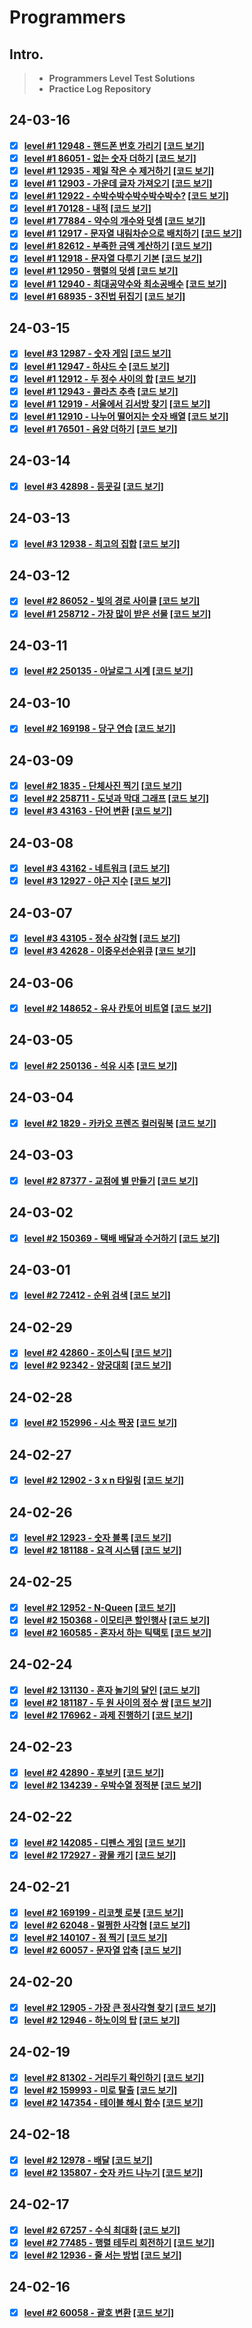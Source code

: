# Programmers

## Intro.
>- **Programmers Level Test Solutions**
>- **Practice Log Repository**

## 24-03-16
- [x] **[level #1 12948 - 핸드폰 번호 가리기](https://school.programmers.co.kr/learn/courses/30/lessons/12948?language=java) [[코드 보기]](https://github.com/pintordev/programmers/blob/main/src/main/java/level1/Solution_12948.java)**
- [x] **[level #1 86051 - 없는 숫자 더하기](https://school.programmers.co.kr/learn/courses/30/lessons/86051?language=java) [[코드 보기]](https://github.com/pintordev/programmers/blob/main/src/main/java/level1/Solution_86051.java)**
- [x] **[level #1 12935 - 제일 작은 수 제거하기](https://school.programmers.co.kr/learn/courses/30/lessons/12935?language=java) [[코드 보기]](https://github.com/pintordev/programmers/blob/main/src/main/java/level1/Solution_12935.java)**
- [x] **[level #1 12903 - 가운데 글자 가져오기](https://school.programmers.co.kr/learn/courses/30/lessons/12903?language=java) [[코드 보기]](https://github.com/pintordev/programmers/blob/main/src/main/java/level1/Solution_12903.java)**
- [x] **[level #1 12922 - 수박수박수박수박수박수?](https://school.programmers.co.kr/learn/courses/30/lessons/12922?language=java) [[코드 보기]](https://github.com/pintordev/programmers/blob/main/src/main/java/level1/Solution_12922.java)**
- [x] **[level #1 70128 - 내적](https://school.programmers.co.kr/learn/courses/30/lessons/70128?language=java) [[코드 보기]](https://github.com/pintordev/programmers/blob/main/src/main/java/level1/Solution_70128.java)**
- [x] **[level #1 77884 - 약수의 개수와 덧셈](https://school.programmers.co.kr/learn/courses/30/lessons/77884?language=java) [[코드 보기]](https://github.com/pintordev/programmers/blob/main/src/main/java/level1/Solution_77884.java)**
- [x] **[level #1 12917 - 문자열 내림차순으로 배치하기](https://school.programmers.co.kr/learn/courses/30/lessons/12917?language=java) [[코드 보기]](https://github.com/pintordev/programmers/blob/main/src/main/java/level1/Solution_12917.java)**
- [x] **[level #1 82612 - 부족한 금액 계산하기](https://school.programmers.co.kr/learn/courses/30/lessons/82612?language=java) [[코드 보기]](https://github.com/pintordev/programmers/blob/main/src/main/java/level1/Solution_82612.java)**
- [x] **[level #1 12918 - 문자열 다루기 기본](https://school.programmers.co.kr/learn/courses/30/lessons/12918?language=java) [[코드 보기]](https://github.com/pintordev/programmers/blob/main/src/main/java/level1/Solution_12918.java)**
- [x] **[level #1 12950 - 행렬의 덧셈](https://school.programmers.co.kr/learn/courses/30/lessons/12950?language=java) [[코드 보기]](https://github.com/pintordev/programmers/blob/main/src/main/java/level1/Solution_12950.java)**
- [x] **[level #1 12940 - 최대공약수와 최소공배수](https://school.programmers.co.kr/learn/courses/30/lessons/12940?language=java) [[코드 보기]](https://github.com/pintordev/programmers/blob/main/src/main/java/level1/Solution_12940.java)**
- [x] **[level #1 68935 - 3진법 뒤집기](https://school.programmers.co.kr/learn/courses/30/lessons/68935?language=java) [[코드 보기]](https://github.com/pintordev/programmers/blob/main/src/main/java/level1/Solution_68935.java)**

## 24-03-15
- [x] **[level #3 12987 - 숫자 게임](https://school.programmers.co.kr/learn/courses/30/lessons/12987?language=java) [[코드 보기]](https://github.com/pintordev/programmers/blob/main/src/main/java/level3/Solution_12987.java)**
- [x] **[level #1 12947 - 하샤드 수](https://school.programmers.co.kr/learn/courses/30/lessons/12947?language=java) [[코드 보기]](https://github.com/pintordev/programmers/blob/main/src/main/java/level1/Solution_12947.java)**
- [x] **[level #1 12912 - 두 정수 사이의 합](https://school.programmers.co.kr/learn/courses/30/lessons/12912?language=java) [[코드 보기]](https://github.com/pintordev/programmers/blob/main/src/main/java/level1/Solution_12912.java)**
- [x] **[level #1 12943 - 콜라츠 추측](https://school.programmers.co.kr/learn/courses/30/lessons/12943?language=java) [[코드 보기]](https://github.com/pintordev/programmers/blob/main/src/main/java/level1/Solution_12943.java)**
- [x] **[level #1 12919 - 서울에서 김서방 찾기](https://school.programmers.co.kr/learn/courses/30/lessons/12919?language=java) [[코드 보기]](https://github.com/pintordev/programmers/blob/main/src/main/java/level1/Solution_12919.java)**
- [x] **[level #1 12910 - 나누어 떨어지는 숫자 배열](https://school.programmers.co.kr/learn/courses/30/lessons/12910?language=java) [[코드 보기]](https://github.com/pintordev/programmers/blob/main/src/main/java/level1/Solution_12910.java)**
- [x] **[level #1 76501 - 음양 더하기](https://school.programmers.co.kr/learn/courses/30/lessons/76501?language=java) [[코드 보기]](https://github.com/pintordev/programmers/blob/main/src/main/java/level1/Solution_76501.java)**

## 24-03-14
- [x] **[level #3 42898 - 등굣길](https://school.programmers.co.kr/learn/courses/30/lessons/42898?language=java) [[코드 보기]](https://github.com/pintordev/programmers/blob/main/src/main/java/level3/Solution_42898.java)**

## 24-03-13
- [x] **[level #3 12938 - 최고의 집합](https://school.programmers.co.kr/learn/courses/30/lessons/12938?language=java) [[코드 보기]](https://github.com/pintordev/programmers/blob/main/src/main/java/level3/Solution_12938.java)**

## 24-03-12
- [x] **[level #2 86052 - 빛의 경로 사이클](https://school.programmers.co.kr/learn/courses/30/lessons/86052?language=java) [[코드 보기]](https://github.com/pintordev/programmers/blob/main/src/main/java/level2/Solution_86052.java)**
- [x] **[level #1 258712 - 가장 많이 받은 선물](https://school.programmers.co.kr/learn/courses/30/lessons/258712?language=java) [[코드 보기]](https://github.com/pintordev/programmers/blob/main/src/main/java/level1/Solution_258712.java)**

## 24-03-11
- [x] **[level #2 250135 - 아날로그 시계](https://school.programmers.co.kr/learn/courses/30/lessons/250135?language=java) [[코드 보기]](https://github.com/pintordev/programmers/blob/main/src/main/java/level2/Solution_250135.java)**

## 24-03-10
- [x] **[level #2 169198 - 당구 연습](https://school.programmers.co.kr/learn/courses/30/lessons/169198?language=java) [[코드 보기]](https://github.com/pintordev/programmers/blob/main/src/main/java/level2/Solution_169198.java)**

## 24-03-09
- [x] **[level #2 1835 - 단체사진 찍기](https://school.programmers.co.kr/learn/courses/30/lessons/1835?language=java) [[코드 보기]](https://github.com/pintordev/programmers/blob/main/src/main/java/level2/Solution_1835.java)**
- [x] **[level #2 258711 - 도넛과 막대 그래프](https://school.programmers.co.kr/learn/courses/30/lessons/258711?language=java) [[코드 보기]](https://github.com/pintordev/programmers/blob/main/src/main/java/level2/Solution_258711.java)**
- [x] **[level #3 43163 - 단어 변환](https://school.programmers.co.kr/learn/courses/30/lessons/43163?language=java) [[코드 보기]](https://github.com/pintordev/programmers/blob/main/src/main/java/level3/Solution_43163.java)**

## 24-03-08
- [x] **[level #3 43162 - 네트워크](https://school.programmers.co.kr/learn/courses/30/lessons/43162?language=java) [[코드 보기]](https://github.com/pintordev/programmers/blob/main/src/main/java/level3/Solution_43162.java)**
- [x] **[level #3 12927 - 야근 지수](https://school.programmers.co.kr/learn/courses/30/lessons/12927?language=java) [[코드 보기]](https://github.com/pintordev/programmers/blob/main/src/main/java/level3/Solution_12927.java)**

## 24-03-07
- [x] **[level #3 43105 - 정수 삼각형](https://school.programmers.co.kr/learn/courses/30/lessons/43105?language=java) [[코드 보기]](https://github.com/pintordev/programmers/blob/main/src/main/java/level3/Solution_43105.java)**
- [x] **[level #3 42628 - 이중우선순위큐](https://school.programmers.co.kr/learn/courses/30/lessons/42628?language=java) [[코드 보기]](https://github.com/pintordev/programmers/blob/main/src/main/java/level3/Solution_42628.java)**

## 24-03-06
- [x] **[level #2 148652 - 유사 칸토어 비트열](https://school.programmers.co.kr/learn/courses/30/lessons/148652?language=java) [[코드 보기]](https://github.com/pintordev/programmers/blob/main/src/main/java/level2/Solution_148652.java)**

## 24-03-05
- [x] **[level #2 250136 - 석유 시추](https://school.programmers.co.kr/learn/courses/30/lessons/250136?language=java) [[코드 보기]](https://github.com/pintordev/programmers/blob/main/src/main/java/level2/Solution_250136.java)**

## 24-03-04
- [x] **[level #2 1829 - 카카오 프렌즈 컬러링북](https://school.programmers.co.kr/learn/courses/30/lessons/1829?language=java) [[코드 보기]](https://github.com/pintordev/programmers/blob/main/src/main/java/level2/Solution_1829.java)**

## 24-03-03
- [x] **[level #2 87377 - 교점에 별 만들기](https://school.programmers.co.kr/learn/courses/30/lessons/87377?language=java) [[코드 보기]](https://github.com/pintordev/programmers/blob/main/src/main/java/level2/Solution_87377.java)**

## 24-03-02
- [x] **[level #2 150369 - 택배 배달과 수거하기](https://school.programmers.co.kr/learn/courses/30/lessons/150369?language=java) [[코드 보기]](https://github.com/pintordev/programmers/blob/main/src/main/java/level2/Solution_150369.java)**

## 24-03-01
- [x] **[level #2 72412 - 순위 검색](https://school.programmers.co.kr/learn/courses/30/lessons/72412?language=java) [[코드 보기]](https://github.com/pintordev/programmers/blob/main/src/main/java/level2/Solution_72412.java)**

## 24-02-29
- [x] **[level #2 42860 - 조이스틱](https://school.programmers.co.kr/learn/courses/30/lessons/42860?language=java) [[코드 보기]](https://github.com/pintordev/programmers/blob/main/src/main/java/level2/Solution_42860.java)**
- [x] **[level #2 92342 - 양궁대회](https://school.programmers.co.kr/learn/courses/30/lessons/92342?language=java) [[코드 보기]](https://github.com/pintordev/programmers/blob/main/src/main/java/level2/Solution_92342.java)**

## 24-02-28
- [x] **[level #2 152996 - 시소 짝꿍](https://school.programmers.co.kr/learn/courses/30/lessons/152996?language=java) [[코드 보기]](https://github.com/pintordev/programmers/blob/main/src/main/java/level2/Solution_152996.java)**

## 24-02-27
- [x] **[level #2 12902 - 3 x n 타일링](https://school.programmers.co.kr/learn/courses/30/lessons/12902?language=java) [[코드 보기]](https://github.com/pintordev/programmers/blob/main/src/main/java/level2/Solution_12902.java)**

## 24-02-26
- [x] **[level #2 12923 - 숫자 블록](https://school.programmers.co.kr/learn/courses/30/lessons/12923?language=java) [[코드 보기]](https://github.com/pintordev/programmers/blob/main/src/main/java/level2/Solution_12923.java)**
- [x] **[level #2 181188 - 요격 시스템](https://school.programmers.co.kr/learn/courses/30/lessons/181188?language=java) [[코드 보기]](https://github.com/pintordev/programmers/blob/main/src/main/java/level2/Solution_181188.java)**

## 24-02-25
- [x] **[level #2 12952 - N-Queen](https://school.programmers.co.kr/learn/courses/30/lessons/12952?language=java) [[코드 보기]](https://github.com/pintordev/programmers/blob/main/src/main/java/level2/Solution_12952.java)**
- [x] **[level #2 150368 - 이모티콘 할인행사](https://school.programmers.co.kr/learn/courses/30/lessons/150368?language=java) [[코드 보기]](https://github.com/pintordev/programmers/blob/main/src/main/java/level2/Solution_150368.java)**
- [x] **[level #2 160585 - 혼자서 하는 틱택토](https://school.programmers.co.kr/learn/courses/30/lessons/160585?language=java) [[코드 보기]](https://github.com/pintordev/programmers/blob/main/src/main/java/level2/Solution_160585.java)**

## 24-02-24
- [x] **[level #2 131130 - 혼자 놀기의 달인](https://school.programmers.co.kr/learn/courses/30/lessons/131130?language=java) [[코드 보기]](https://github.com/pintordev/programmers/blob/main/src/main/java/level2/Solution_131130.java)**
- [x] **[level #2 181187 - 두 원 사이의 정수 쌍](https://school.programmers.co.kr/learn/courses/30/lessons/181187?language=java) [[코드 보기]](https://github.com/pintordev/programmers/blob/main/src/main/java/level2/Solution_181187.java)**
- [x] **[level #2 176962 - 과제 진행하기](https://school.programmers.co.kr/learn/courses/30/lessons/176962?language=java) [[코드 보기]](https://github.com/pintordev/programmers/blob/main/src/main/java/level2/Solution_176962.java)**

## 24-02-23
- [x] **[level #2 42890 - 후보키](https://school.programmers.co.kr/learn/courses/30/lessons/42890?language=java) [[코드 보기]](https://github.com/pintordev/programmers/blob/main/src/main/java/level2/Solution_42890.java)**
- [x] **[level #2 134239 - 우박수열 정적분](https://school.programmers.co.kr/learn/courses/30/lessons/134239?language=java) [[코드 보기]](https://github.com/pintordev/programmers/blob/main/src/main/java/level2/Solution_134239.java)**

## 24-02-22
- [x] **[level #2 142085 - 디펜스 게임](https://school.programmers.co.kr/learn/courses/30/lessons/142085?language=java) [[코드 보기]](https://github.com/pintordev/programmers/blob/main/src/main/java/level2/Solution_142085.java)**
- [x] **[level #2 172927 - 광물 캐기](https://school.programmers.co.kr/learn/courses/30/lessons/172927?language=java) [[코드 보기]](https://github.com/pintordev/programmers/blob/main/src/main/java/level2/Solution_172927.java)**

## 24-02-21
- [x] **[level #2 169199 - 리코쳇 로봇](https://school.programmers.co.kr/learn/courses/30/lessons/169199?language=java) [[코드 보기]](https://github.com/pintordev/programmers/blob/main/src/main/java/level2/Solution_169199.java)**
- [x] **[level #2 62048 - 멀쩡한 사각형](https://school.programmers.co.kr/learn/courses/30/lessons/62048?language=java) [[코드 보기]](https://github.com/pintordev/programmers/blob/main/src/main/java/level2/Solution_62048.java)**
- [x] **[level #2 140107 - 점 찍기](https://school.programmers.co.kr/learn/courses/30/lessons/140107?language=java) [[코드 보기]](https://github.com/pintordev/programmers/blob/main/src/main/java/level2/Solution_140107.java)**
- [x] **[level #2 60057 - 문자열 압축](https://school.programmers.co.kr/learn/courses/30/lessons/60057?language=java) [[코드 보기]](https://github.com/pintordev/programmers/blob/main/src/main/java/level2/Solution_60057.java)**

## 24-02-20
- [x] **[level #2 12905 - 가장 큰 정사각형 찾기](https://school.programmers.co.kr/learn/courses/30/lessons/12905?language=java) [[코드 보기]](https://github.com/pintordev/programmers/blob/main/src/main/java/level2/Solution_12905.java)**
- [x] **[level #2 12946 - 하노이의 탑](https://school.programmers.co.kr/learn/courses/30/lessons/12946?language=java) [[코드 보기]](https://github.com/pintordev/programmers/blob/main/src/main/java/level2/Solution_12946.java)**

## 24-02-19
- [x] **[level #2 81302 - 거리두기 확인하기](https://school.programmers.co.kr/learn/courses/30/lessons/81302?language=java) [[코드 보기]](https://github.com/pintordev/programmers/blob/main/src/main/java/level2/Solution_81302.java)**
- [x] **[level #2 159993 - 미로 탈출](https://school.programmers.co.kr/learn/courses/30/lessons/159993?language=java) [[코드 보기]](https://github.com/pintordev/programmers/blob/main/src/main/java/level2/Solution_159993.java)**
- [x] **[level #2 147354 - 테이블 해시 함수](https://school.programmers.co.kr/learn/courses/30/lessons/147354?language=java) [[코드 보기]](https://github.com/pintordev/programmers/blob/main/src/main/java/level2/Solution_147354.java)**

## 24-02-18
- [x] **[level #2 12978 - 배달](https://school.programmers.co.kr/learn/courses/30/lessons/12978?language=java) [[코드 보기]](https://github.com/pintordev/programmers/blob/main/src/main/java/level2/Solution_12978.java)**
- [x] **[level #2 135807 - 숫자 카드 나누기](https://school.programmers.co.kr/learn/courses/30/lessons/135807?language=java) [[코드 보기]](https://github.com/pintordev/programmers/blob/main/src/main/java/level2/Solution_135807.java)**

## 24-02-17
- [x] **[level #2 67257 - 수식 최대화](https://school.programmers.co.kr/learn/courses/30/lessons/67257?language=java) [[코드 보기]](https://github.com/pintordev/programmers/blob/main/src/main/java/level2/Solution_67257.java)**
- [x] **[level #2 77485 - 행렬 테두리 회전하기](https://school.programmers.co.kr/learn/courses/30/lessons/77485?language=java) [[코드 보기]](https://github.com/pintordev/programmers/blob/main/src/main/java/level2/Solution_77485.java)**
- [x] **[level #2 12936 - 줄 서는 방법](https://school.programmers.co.kr/learn/courses/30/lessons/12936?language=java) [[코드 보기]](https://github.com/pintordev/programmers/blob/main/src/main/java/level2/Solution_12936.java)**

## 24-02-16
- [x] **[level #2 60058 - 괄호 변환](https://school.programmers.co.kr/learn/courses/30/lessons/60058?language=java) [[코드 보기]](https://github.com/pintordev/programmers/blob/main/src/main/java/level2/Solution_60058.java)**